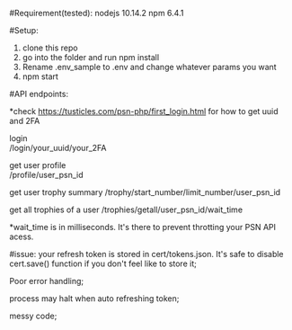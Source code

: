 #Requirement(tested):
nodejs 10.14.2
npm 6.4.1

#Setup:
1. clone this repo
2. go into the folder and run 
   npm install
3. Rename .env_sample to .env and change whatever params you want
4. npm start


#API endpoints:

*check https://tusticles.com/psn-php/first_login.html for how to get uuid and 2FA

login                               
/login/your_uuid/your_2FA

get user profile                                 
/profile/user_psn_id

get user trophy summary
/trophy/start_number/limit_number/user_psn_id

get all trophies of a user
/trophies/getall/user_psn_id/wait_time     


*wait_time is in milliseconds. It's there to prevent throtting your PSN API acess.


#issue:
your refresh token is stored in cert/tokens.json. It's safe to disable cert.save() function
if you don't feel like to store it;

Poor error handling;

process may halt when auto refreshing token;

messy code;

